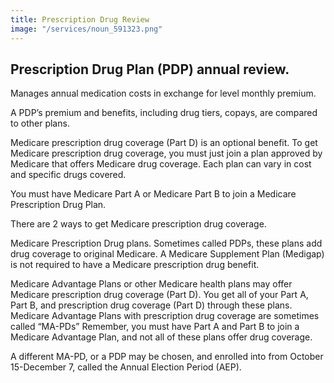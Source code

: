 ```yaml
---
title: Prescription Drug Review
image: "/services/noun_591323.png"
---
```


## Prescription Drug Plan (PDP) annual review.

Manages annual medication costs in exchange for level monthly premium.
  
A PDP’s premium and benefits, including drug tiers, copays, are compared to other plans.

Medicare prescription drug coverage (Part D) is an optional benefit. To get Medicare prescription drug coverage, you must just join a plan approved by Medicare that offers Medicare drug coverage. Each plan can vary in cost and specific drugs covered. 

You must have Medicare Part A or Medicare Part B to join a Medicare Prescription Drug Plan.
  
There are 2 ways to get Medicare prescription drug coverage.
 
Medicare Prescription Drug plans. Sometimes called PDPs, these plans add drug coverage to original Medicare. A Medicare Supplement Plan (Medigap) is not required to have a Medicare prescription drug benefit.
 
Medicare Advantage Plans or other Medicare health plans may offer Medicare prescription drug coverage (Part D). You get all of your Part A, Part B, and prescription drug coverage (Part D) through these plans. Medicare Advantage Plans with prescription drug coverage are sometimes called “MA-PDs” Remember, you must have Part A and Part B to join a Medicare Advantage Plan, and not all of these plans offer drug coverage.   

A different MA-PD, or a PDP may be chosen, and enrolled into from October 15-December 7, called the Annual Election Period (AEP).
